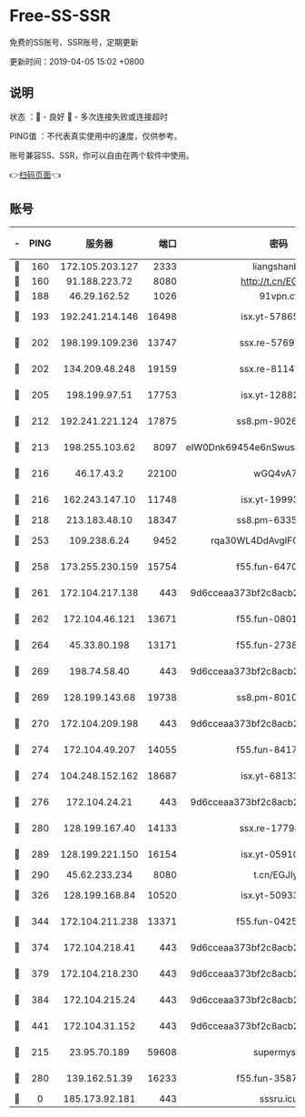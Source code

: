# Free-SS-SSR

免费的SS账号、SSR账号，定期更新

更新时间：2019-04-05 15:02 +0800

## 说明

状态     ：🙂 - 良好 🙁 - 多次连接失败或连接超时

PING值   ：不代表真实使用中的速度，仅供参考。

账号兼容SS、SSR，你可以自由在两个软件中使用。

👉[扫码页面](https://liesauer.github.io/Free-SS-SSR/)👈

## 账号

|-|PING|服务器|端口|密码|加密方式|区域|
|:----:|:----:|:-----:|-----:|:----:|:----:|:----:|
|🙂|160|172.105.203.127|2333|liangshanbo|chacha20|JP|
|🙂|160|91.188.223.72|8080|http://t.cn/EGJIyrl|rc4-md5|RU|
|🙂|188|46.29.162.52|1026|91vpn.cf|rc4-md5|RU|
|🙂|193|192.241.214.146|16498|isx.yt-57865147|aes-256-cfb|US|
|🙂|202|198.199.109.236|13747|ssx.re-57697610|aes-256-cfb|US|
|🙂|202|134.209.48.248|19159|ssx.re-81147970|aes-256-cfb|US|
|🙂|205|198.199.97.51|17753|isx.yt-12882170|aes-256-cfb|US|
|🙂|212|192.241.221.124|17875|ss8.pm-90261799|aes-256-cfb|US|
|🙂|213|198.255.103.62|8097|eIW0Dnk69454e6nSwuspv9DmS201tQ0D|aes-256-cfb|US|
|🙂|216|46.17.43.2|22100|wGQ4vA7D|aes-256-gcm|RU|
|🙂|216|162.243.147.10|11748|isx.yt-19993680|aes-256-cfb|US|
|🙂|218|213.183.48.10|18347|ss8.pm-63355792|rc4-md5|RU|
|🙂|253|109.238.6.24|9452|rqa30WL4DdAvgIFG6Fs3znzTa|aes-256-cfb|FR|
|🙂|258|173.255.230.159|15754|f55.fun-64706924|aes-256-cfb|US|
|🙂|261|172.104.217.138|443|9d6cceaa373bf2c8acb22e60b6a58be6|aes-256-cfb|US|
|🙂|262|172.104.46.121|13671|f55.fun-08015560|aes-256-cfb|SG|
|🙂|264|45.33.80.198|13171|f55.fun-27386798|aes-256-cfb|US|
|🙂|269|198.74.58.40|443|9d6cceaa373bf2c8acb22e60b6a58be6|aes-256-cfb|US|
|🙂|269|128.199.143.68|19738|ss8.pm-80109890|aes-256-cfb|SG|
|🙂|270|172.104.209.198|443|9d6cceaa373bf2c8acb22e60b6a58be6|aes-256-cfb|US|
|🙂|274|172.104.49.207|14055|f55.fun-84172526|aes-256-cfb|SG|
|🙂|274|104.248.152.162|18687|isx.yt-68133684|aes-256-cfb|SG|
|🙂|276|172.104.24.21|443|9d6cceaa373bf2c8acb22e60b6a58be6|aes-256-cfb|US|
|🙂|280|128.199.167.40|14133|ssx.re-17798800|aes-256-cfb|SG|
|🙂|289|128.199.221.150|16154|isx.yt-05910694|aes-256-cfb|SG|
|🙂|290|45.62.233.234|8080|t.cn/EGJIyrl|rc4-md5|CA|
|🙂|326|128.199.168.84|10520|isx.yt-50933208|aes-256-cfb|SG|
|🙂|344|172.104.211.238|13371|f55.fun-04250289|aes-256-cfb|US|
|🙂|374|172.104.218.41|443|9d6cceaa373bf2c8acb22e60b6a58be6|aes-256-cfb|US|
|🙂|379|172.104.218.230|443|9d6cceaa373bf2c8acb22e60b6a58be6|aes-256-cfb|US|
|🙂|384|172.104.215.24|443|9d6cceaa373bf2c8acb22e60b6a58be6|aes-256-cfb|US|
|🙂|441|172.104.31.152|443|9d6cceaa373bf2c8acb22e60b6a58be6|aes-256-cfb|US|
|🙂|215|23.95.70.189|59608|supermyssr|chacha20-ietf|US|
|🙂|280|139.162.51.39|16233|f55.fun-35878736|aes-256-cfb|SG|
|🙁|0|185.173.92.181|443|sssru.icu|rc4-md5|RU|
